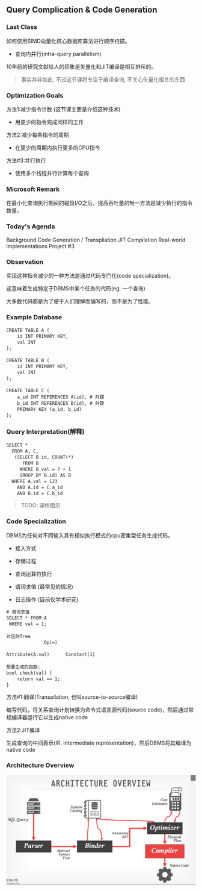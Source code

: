## Query Complication & Code Generation


### Last Class

如何使用SIMD向量化核心数据库算法进行顺序扫描。

- 查询内并行(intra-query parallelism)

10年前的研究文献给人的印象是矢量化和JIT编译是相互排斥的。
> 事实并非如此, 不过这节课将专注于编译查询, 不关心矢量化相关的东西


### Optimization Goals

方法1:减少指令计数 (这节课主要是介绍这种技术)

- 用更少的指令完成同样的工作

方法2:减少每条指令的周期

- 在更少的周期内执行更多的CPU指令

方法#3:并行执行

- 使用多个线程并行计算每个查询


### Microsoft Remark

在最小化查询执行期间的磁盘I/O之后，提高吞吐量的唯一方法是减少执行的指令数量。


### Today's Agenda

Background
Code Generation / Transpilation
JIT Compilation
Real-world Implementations
Project #3


### Observation

实现这种指令减少的一种方法是通过代码专门化(code specialization)。

这意味着生成特定于DBMS中某个任务的代码(eg: 一个查询)

大多数代码都是为了便于人们理解而编写的，而不是为了性能。


### Example Database

```
CREATE TABLE A (
    id INT PRIMARY KEY,
    val INT
);

CREATE TABLE B (
    id INT PRIMARY KEY,
    val INT
);

CREATE TABLE C (
    a_id INT REFERENCES A(id), # 外键
    b_id INT REFERENCES B(id), # 外键
    PRIMARY KEY (a_id, b_id)
);
```

### Query Interpretation(解释)

```
SELECT *
  FROM A, C,
   (SELECT B.id, COUNT(*)
      FROM B
     WHERE B.val = ? + 1
     GROUP BY B.id) AS B
  WHERE A.val = 123
    AND A.id = C.a_id
    AND B.id = C.b_id
```

> TODO: 课件图示


### Code Specialization

DBMS为任何对不同输入具有相似执行模式的cpu密集型任务生成代码。

- 接入方式

- 存储过程

- 查询运算符执行

- 谓词求值 (最常见的情况)

- 日志操作 (目前仅学术研究)


```
# 谓词求值
SELECT * FROM A
 WHERE val = 1;

对应的Tree
              Op(=)

Attribute(A.val)      Constant(1)

想要生成的函数:
bool check(val) {
    return val == 1;
}
```

方法#1:翻译(Transpilation, 也叫source-to-source编译)

编写代码，将关系查询计划转换为命令式语言源代码(source code)，然后通过常规编译器运行它以生成native code

方法2:JIT编译

生成查询的中间表示(IR, intermediate representation)，然后DBMS将其编译为native code

### Architecture Overview

![arch.png (1061×615) (raw.githubusercontent.com)](https://raw.githubusercontent.com/uchenily/noisepage/main/resources/arch.png)
